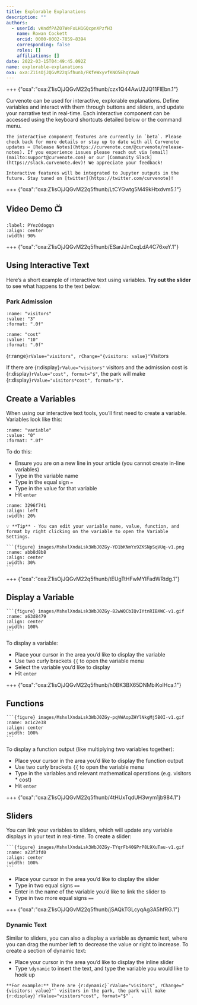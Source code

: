 ```yaml
---
title: Explorable Explanations
description: ""
authors:
  - userId: vKndfPAZO7WeFxLH1GQcpnXPzfH3
    name: Rowan Cockett
    orcid: 0000-0002-7859-8394
    corresponding: false
    roles: []
    affiliations: []
date: 2022-03-15T04:49:45.092Z
name: explorable-explanations
oxa: oxa:Z1isOjJQGvM22q5fhunb/FKfeWxyvfKNO5EhqYaw0
---
```


+++ {"oxa":"oxa:Z1isOjJQGvM22q5fhunb/czx1Q44AwU2JQ11FlEbn.1"}

Curvenote can be used for interactive, explorable explanations. Define variables and interact with them through buttons and sliders, and update your narrative text in real-time. Each interactive component can be accessed using the keyboard shortcuts detailed below or the command menu.

````{warning}
The interactive component features are currently in `beta`. Please check back for more details or stay up to date with all Curvenote updates ➡️ [Release Notes](https://curvenote.com/@curvenote/release-notes). If you experience issues please reach out via [email](mailto:support@curvenote.com) or our [Community Slack](https://slack.curvenote.dev)! We appreciate your feedback!

Interactive features will be integrated to Jupyter outputs in the future. Stay tuned on [twitter](https://twitter.com/curvenote)!

````

+++ {"oxa":"oxa:Z1isOjJQGvM22q5fhunb/LtCYGwtg5M49kHtxdvm5.1"}

## Video Demo 📺

```{iframe} https://www.loom.com/embed/524085f9c64e4652a12bd81a374d58df
:label: PYezOdogqn
:align: center
:width: 90%
```

+++ {"oxa":"oxa:Z1isOjJQGvM22q5fhunb/ESarJJnCxqLdA4C76xeY.1"}

## Using Interactive Text

Here’s a short example of interactive text using variables. **Try out the slider** to see what happens to the text below.

### Park Admission

```{r:var}
:name: "visitors"
:value: "3"
:format: ".0f"
```

```{r:var}
:name: "cost"
:value: "10"
:format: ".0f"
```

{r:range}`rValue="visitors", rChange="{visitors: value}"`Visitors

If there are {r:display}`rValue="visitors"` visitors and the admission cost is {r:display}`rValue="cost", format="$"`, the park will make {r:display}`rValue="visitors*cost", format="$"`.

## Create a Variables

When using our interactive text tools, you’ll first need to create a variable. Variables look like this:

```{r:var}
:name: "variable"
:value: "0"
:format: ".0f"
```

To do this:

- Ensure you are on a new line in your article (you cannot create in-line variables)
- Type in the variable name
- Type in the equal sign `=`
- Type in the value for that variable
- Hit `enter`

```{figure} images/MshxlXndaLsk3WbJ0ZGy-qzJE2pr4T0szcURBoifM-v1.gif
:name: 3296f741
:align: left
:width: 20%
```

````{warning}
💡 **Tip** - You can edit your variable name, value, function, and format by right clicking on the variable to open the Variable Settings.

```{figure} images/MshxlXndaLsk3WbJ0ZGy-YD1bKNmYx9ZKSNpSqVUq-v1.png
:name: abb8d8b8
:align: center
:width: 30%
```

````

+++ {"oxa":"oxa:Z1isOjJQGvM22q5fhunb/tEUgTtHFwMYlFadWRtdg.1"}

## Display a Variable

````{margin}
```{figure} images/MshxlXndaLsk3WbJ0ZGy-82wWQCbIQvIYtnRIBXWC-v1.gif
:name: a63d8479
:align: center
:width: 100%
```

````

To display a variable:

- Place your cursor in the area you’d like to display the variable
- Use two curly brackets `{{` to open the variable menu
- Select the variable you’d like to display
- Hit `enter`

+++ {"oxa":"oxa:Z1isOjJQGvM22q5fhunb/h0BK3BX65DNMbiKoIHca.1"}

## Functions

````{margin}
```{figure} images/MshxlXndaLsk3WbJ0ZGy-pqVWAopZHYlNkgMj5B0I-v1.gif
:name: ac1c2e38
:align: center
:width: 100%
```

````

To display a function output (like multiplying two variables together):

- Place your cursor in the area you’d like to display the function output
- Use two curly brackets `{{` to open the variable menu
- Type in the variables and relevant mathematical operations (e.g. visitors \* cost)
- Hit `enter`

+++ {"oxa":"oxa:Z1isOjJQGvM22q5fhunb/4tHUxTqdUH3wym1jb984.1"}

## Sliders

You can link your variables to sliders, which will update any variable displays in your text in real-time. To create a slider:

````{margin}
```{figure} images/MshxlXndaLsk3WbJ0ZGy-TYqrFb40GPrP8L9XuTau-v1.gif
:name: a23f3fd0
:align: center
:width: 100%
```

````

- Place your cursor in the area you’d like to display the slider
- Type in two equal signs `==`
- Enter in the name of the variable you’d like to link the slider to
- Type in two more equal signs `==`

+++ {"oxa":"oxa:Z1isOjJQGvM22q5fhunb/jSAQkTGLcyqAg3A5hfRG.1"}

### Dynamic Text

Similar to sliders, you can also a display a variable as dynamic text, where you can drag the number left to decrease the value or right to increase. To create a section of dynamic text:

- Place your cursor in the area you’d like to display the inline slider
- Type `\dynamic` to insert the text, and type the variable you would like to hook up

````{important}
**For example:** There are {r:dynamic}`rValue="visitors", rChange="{visitors: value}"` visitors in the park, the park will make {r:display}`rValue="visitors*cost", format="$"`.

````


